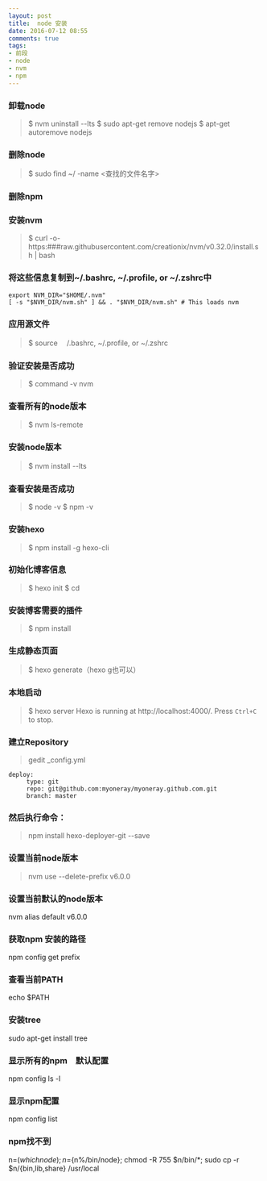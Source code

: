 ```yaml
---
layout: post
title:  node 安装
date: 2016-07-12 08:55
comments: true
tags:
- 前段
- node
- nvm
- npm
---
```



### 卸载node
>$  nvm uninstall --lts
>$  sudo apt-get remove nodejs
>$  apt-get autoremove nodejs

<!-- more -->

### 删除node
>$  sudo find ~/ -name <查找的文件名字>
### 删除npm

### 安装nvm
>$  curl -o- https:###raw.githubusercontent.com/creationix/nvm/v0.32.0/install.sh | bash

### 将这些信息复制到~/.bashrc, ~/.profile, or ~/.zshrc中
```
export NVM_DIR="$HOME/.nvm"
[ -s "$NVM_DIR/nvm.sh" ] && . "$NVM_DIR/nvm.sh" # This loads nvm
```

### 应用源文件
>$  source 　/.bashrc, ~/.profile, or ~/.zshrc

### 验证安装是否成功
>$  command -v nvm

### 查看所有的node版本
>$  nvm ls-remote

### 安装node版本
>$  nvm install --lts　　

### 查看安装是否成功
>$  node -v
>$  npm -v

### 安装hexo
>$  npm install -g hexo-cli

### 初始化博客信息
>$  hexo init <folder>
>$  cd <folder>

### 安装博客需要的插件
>$  npm install

### 生成静态页面
>$ hexo generate（hexo g也可以）

### 本地启动
>$  hexo server
>Hexo is running at http://localhost:4000/. Press `Ctrl+C` to stop.

### 建立Repository
>gedit  _config.yml

```
deploy:
     type: git
     repo: git@github.com:myoneray/myoneray.github.com.git
     branch: master
```
### 然后执行命令：
> npm install hexo-deployer-git --save

### 设置当前node版本
>nvm use --delete-prefix v6.0.0

### 设置当前默认的node版本
nvm alias default v6.0.0

### 获取npm 安装的路径
npm config get prefix

### 查看当前PATH
echo  $PATH

### 安装tree
sudo apt-get install tree

### 显示所有的npm　默认配置
npm config ls -l

### 显示npm配置
npm config list

### npm找不到
n=$(which node);n=${n%/bin/node}; chmod -R 755 $n/bin/*; sudo cp -r $n/{bin,lib,share} /usr/local
